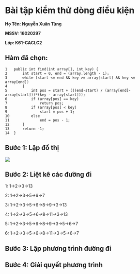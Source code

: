 # Bài tập kiểm thử dòng điều kiện
**Họ Tên: Nguyễn Xuân Tùng**

**MSSV: 16020297**

**Lớp: K61-CACLC2**

## Hàm đã chọn:

    1	public int find(int array[], int key) {
    2		int start = 0, end = (array.length - 1);
    3		while (start <= end && key >= array[start] && key <= array[end])
    4		{
    5			int pos = start + (((end-start) / (array[end]-array[start]))*(key - array[start]));
    6			if (array[pos] == key)
    7				return pos;
    8			if (array[pos] < key)
    9				start = pos + 1;
    10			else
    11				end = pos - 1;
    12		}
    13		return -1;
    14	}

## Bước 1: Lập đồ thị

[![](https://raw.githubusercontent.com/tungxuan1998/INT3117-2019/master/NguyenXuanTung_InterpolationSearch/Interpolation%20Search.png)](https://github.com/tungxuan1998/INT3117-2019/blob/master/NguyenXuanTung_InterpolationSearch/Interpolation%20Search.png)

## Bước 2: Liệt kê các đường đi

1: 1→2→3→13

2: 1→2→3→5→6→7

3: 1→2→3→5→6→8→9→3→13

4: 1→2→3→5→6→8→11→3→13

5: 1→2→3→5→6→8→9→3→5→6→7

6: 1→2→3→5→6→8→11→3→5→6→7

## Bước 3: Lập phương trình đường đi

## Bước 4: Giải quyết phương trình
